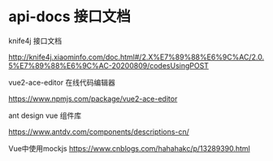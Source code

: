 # api-docs 接口文档

knife4j 接口文档

http://knife4j.xiaominfo.com/doc.html#/2.X%E7%89%88%E6%9C%AC/2.0.5%E7%89%88%E6%9C%AC-20200809/codesUsingPOST

vue2-ace-editor 在线代码编辑器

https://www.npmjs.com/package/vue2-ace-editor

ant design vue 组件库

https://www.antdv.com/components/descriptions-cn/

Vue中使用mockjs
https://www.cnblogs.com/hahahakc/p/13289390.html

